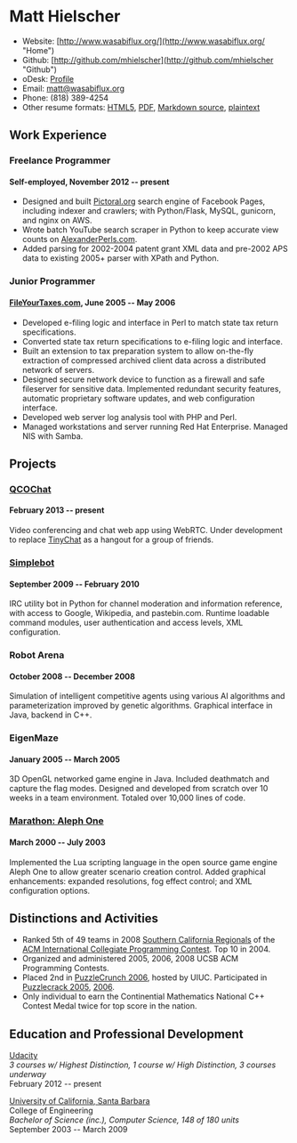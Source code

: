 Matt Hielscher
==============



- Website: [http://www.wasabiflux.org/](http://www.wasabiflux.org/ "Home")
- Github: [http://github.com/mhielscher](http://github.com/mhielscher "Github")
- oDesk: [Profile](https://www.odesk.com/o/profiles/users/_~0183f111c1d08f6e32/ "oDesk Profile")
- Email: [matt@wasabiflux.org](mailto:matt@wasabiflux.org "Email")
- Phone: (818) 389-4254
- Other resume formats: [HTML5][12], [PDF][13], [Markdown source][14], [plaintext][15]


Work Experience
---------------

### Freelance Programmer
#### Self-employed, November 2012 -- present

- Designed and built [Pictoral.org][1] search engine of Facebook Pages, including indexer and crawlers; with Python/Flask, MySQL, gunicorn, and nginx on AWS.
- Wrote batch YouTube search scraper in Python to keep accurate view counts on [AlexanderPerls.com][2].
- Added parsing for 2002-2004 patent grant XML data and pre-2002 APS data to existing 2005+ parser with XPath and Python.

### Junior Programmer
#### [FileYourTaxes.com][3], June 2005 -- May 2006  

- Developed e-filing logic and interface in Perl to match state tax return specifications.
- Converted state tax return specifications to e-filing logic and interface.
- Built an extension to tax preparation system to allow on-the-fly extraction of compressed archived client data across a distributed network of servers.
- Designed secure network device to function as a firewall and safe fileserver for sensitive data. Implemented redundant security features, automatic proprietary software updates, and web configuration interface.
- Developed web server log analysis tool with PHP and Perl.
- Managed workstations and server running Red Hat Enterprise. Managed NIS with Samba.


Projects
--------

### [QCOChat][16]
#### February 2013 -- present

Video conferencing and chat web app using WebRTC. Under development to replace [TinyChat][17] as a hangout for a group of friends.

### [Simplebot][4]
#### September 2009 -- February 2010  

IRC utility bot in Python for channel moderation and information reference, with access to Google, Wikipedia, and pastebin.com. Runtime loadable command modules, user authentication and access levels, XML configuration.

### Robot Arena  
#### October 2008 -- December 2008

Simulation of intelligent competitive agents using various AI algorithms and parameterization improved by genetic algorithms. Graphical interface in Java, backend in C++.

### EigenMaze  
#### January 2005 -- March 2005  

3D OpenGL networked game engine in Java. Included deathmatch and capture the flag modes. Designed and developed from scratch over 10 weeks in a team environment. Totaled over 10,000 lines of code.

### [Marathon: Aleph One][5]
#### March 2000 -- July 2003  

Implemented the Lua scripting language in the open source game engine Aleph One to allow greater scenario creation control. Added graphical enhancements: expanded resolutions, fog effect control; and XML configuration options.


Distinctions and Activities
---------------------------

- Ranked 5th of 49 teams in 2008 [Southern California Regionals][6] of the [ACM International Collegiate Programming Contest][7]. Top 10 in 2004.
- Organized and administered 2005, 2006, 2008 UCSB ACM Programming Contests.
- Placed 2nd in [PuzzleCrunch 2006][8], hosted by UIUC. Participated in [Puzzlecrack 2005][9], [2006][10].
- Only individual to earn the Continential Mathematics National C++ Contest Medal twice for top score in the nation.


Education and Professional Development
--------------------------------------

[Udacity](http://www.udacity.com/ "Udacity")  
*3 courses w/ Highest Distinction, 1 course w/ High Distinction, 3 courses underway*  
February 2012 -- present  

[University of California, Santa Barbara][11]  
College of Engineering  
*Bachelor of Science (inc.), Computer Science, 148 of 180 units*  
September 2003 -- March 2009  


[1]: http://pictoral.org
[2]: http://alexanderperls.com
[3]: http://www.fileyourtaxes.com
[4]: http://github.com/mhielscher/simplebot
[5]: http://source.bungie.org/
[6]: http://www.socalcontest.org/
[7]: http://icpc.baylor.edu/
[8]: http://bertjohnson.net/archives/puzzlecrack/eoh2006/about.asp
[9]: http://bertjohnson.net/archives/puzzlecrack/rp2005/about.asp
[10]: http://bertjohnson.net/archives/puzzlecrack/rp2006/about.asp
[11]: http://www.cs.ucsb.edu/
[12]: http://www.wasabiflux.org/resume/resume.html
[13]: http://www.wasabiflux.org/resume/resume.pdf
[14]: http://www.wasabiflux.org/resume/resume.md
[15]: http://www.wasabiflux.org/resume/resume.txt
[16]: http://github.com/mhielscher/qcochat
[17]: http://tinychat.com/

